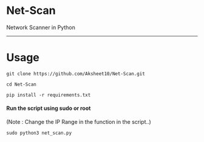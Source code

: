 # Net-Scan
Network Scanner in Python

---

# Usage

`git clone https://github.com/Aksheet10/Net-Scan.git`

`cd Net-Scan`

`pip install -r requirements.txt`

#### Run the script using sudo or root

(Note : Change the IP Range in the function in the script..)

`sudo python3 net_scan.py`
